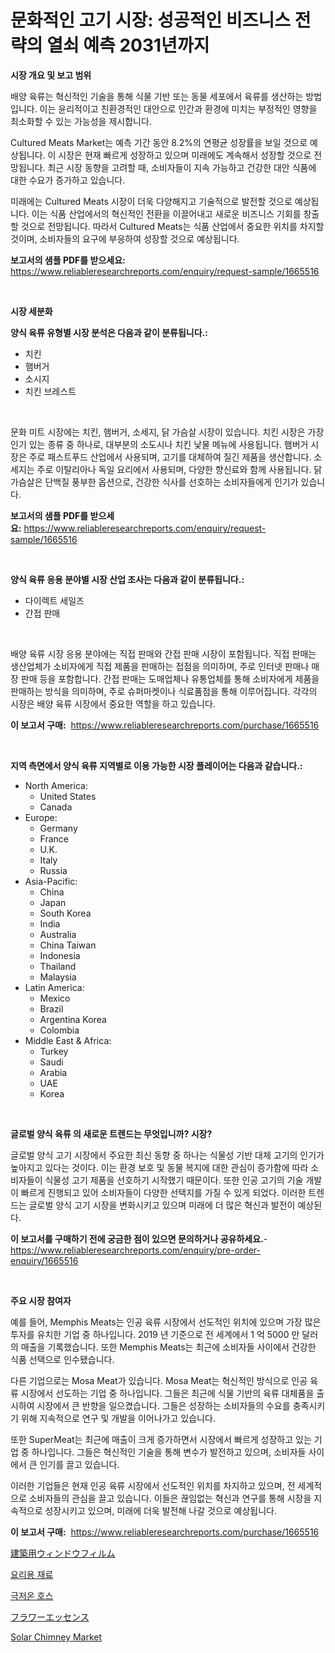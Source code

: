 <p><h1>문화적인 고기 시장: 성공적인 비즈니스 전략의 열쇠 예측 2031년까지</h1></p><p><strong>시장 개요 및 보고 범위</strong></p>
<p><p>배양 육류는 혁신적인 기술을 통해 식물 기반 또는 동물 세포에서 육류를 생산하는 방법입니다. 이는 윤리적이고 친환경적인 대안으로 인간과 환경에 미치는 부정적인 영향을 최소화할 수 있는 가능성을 제시합니다. </p><p>Cultured Meats Market는 예측 기간 동안 8.2%의 연평균 성장률을 보일 것으로 예상됩니다. 이 시장은 현재 빠르게 성장하고 있으며 미래에도 계속해서 성장할 것으로 전망됩니다. 최근 시장 동향을 고려할 때, 소비자들이 지속 가능하고 건강한 대안 식품에 대한 수요가 증가하고 있습니다.</p><p>미래에는 Cultured Meats 시장이 더욱 다양해지고 기술적으로 발전할 것으로 예상됩니다. 이는 식품 산업에서의 혁신적인 전환을 이끌어내고 새로운 비즈니스 기회를 창출할 것으로 전망됩니다. 따라서 Cultured Meats는 식품 산업에서 중요한 위치를 차지할 것이며, 소비자들의 요구에 부응하여 성장할 것으로 예상됩니다.</p></p>
<p><strong>보고서의 샘플 PDF를 받으세요:</strong> <a href="https://www.reliableresearchreports.com/enquiry/request-sample/1665516">https://www.reliableresearchreports.com/enquiry/request-sample/1665516</a></p>
<p>&nbsp;</p>
<p><strong>시장 세분화</strong></p>
<p><strong>양식 육류 유형별 시장 분석은 다음과 같이 분류됩니다.:</strong></p>
<p><ul><li>치킨</li><li>햄버거</li><li>소시지</li><li>치킨 브레스트</li></ul></p>
<p>&nbsp;</p>
<p><p>문화 미트 시장에는 치킨, 햄버거, 소세지, 닭 가슴살 시장이 있습니다. 치킨 시장은 가장 인기 있는 종류 중 하나로, 대부분의 소도시나 치킨 낯물 메뉴에 사용됩니다. 햄버거 시장은 주로 패스트푸드 산업에서 사용되며, 고기를 대체하여 질긴 제품을 생산합니다. 소세지는 주로 이탈리아나 독일 요리에서 사용되며, 다양한 향신료와 함께 사용됩니다. 닭 가슴살은 단백질 풍부한 옵션으로, 건강한 식사를 선호하는 소비자들에게 인기가 있습니다.</p></p>
<p><strong>보고서의 샘플 PDF를 받으세요:</strong>&nbsp;<a href="https://www.reliableresearchreports.com/enquiry/request-sample/1665516">https://www.reliableresearchreports.com/enquiry/request-sample/1665516</a></p>
<p>&nbsp;</p>
<p><strong> 양식 육류 응용 분야별 시장 산업 조사는 다음과 같이 분류됩니다.:</strong></p>
<p><ul><li>다이렉트 세일즈</li><li>간접 판매</li></ul></p>
<p>&nbsp;</p>
<p><p>배양 육류 시장 응용 분야에는 직접 판매와 간접 판매 시장이 포함됩니다. 직접 판매는 생산업체가 소비자에게 직접 제품을 판매하는 접점을 의미하며, 주로 인터넷 판매나 매장 판매 등을 포함합니다. 간접 판매는 도매업체나 유통업체를 통해 소비자에게 제품을 판매하는 방식을 의미하며, 주로 슈퍼마켓이나 식료품점을 통해 이루어집니다. 각각의 시장은 배양 육류 시장에서 중요한 역할을 하고 있습니다.</p></p>
<p><strong>이 보고서 구매:</strong>&nbsp; <a href="https://www.reliableresearchreports.com/purchase/1665516">https://www.reliableresearchreports.com/purchase/1665516</a></p>
<p>&nbsp;</p>
<p><strong>지역 측면에서 양식 육류 지역별로 이용 가능한 시장 플레이어는 다음과 같습니다.:</strong></p>
<p><ul>
    <li>
        North America:
        <ul>
            <li>United States</li>
            <li>Canada</li>
        </ul>
    </li>
    <li>
        Europe:
        <ul>
            <li>Germany</li>
            <li>France</li>
            <li>U.K.</li>
            <li>Italy</li>
            <li>Russia</li>
        </ul>
    </li>
    <li>
        Asia-Pacific:
        <ul>
            <li>China</li>
            <li>Japan</li>
            <li>South Korea</li>
            <li>India</li>
            <li>Australia</li>
            <li>China Taiwan</li>
            <li>Indonesia</li>
            <li>Thailand</li>
            <li>Malaysia</li>
        </ul>
    </li>
    <li>
        Latin America:
        <ul>
            <li>Mexico</li>
            <li>Brazil</li>
            <li>Argentina Korea</li>
            <li>Colombia</li>
        </ul>
    </li>
    <li>
        Middle East & Africa:
        <ul>
            <li>Turkey</li>
            <li>Saudi</li>
            <li>Arabia</li>
            <li>UAE</li>
            <li>Korea</li>
        </ul>
    </li>
    </ul></p>
<p>&nbsp;</p>
<p><strong>글로벌 양식 육류 의 새로운 트렌드는 무엇입니까? 시장?</strong></p>
<p><p>글로벌 양식 고기 시장에서 주요한 최신 동향 중 하나는 식물성 기반 대체 고기의 인기가 높아지고 있다는 것이다. 이는 환경 보호 및 동물 복지에 대한 관심이 증가함에 따라 소비자들이 식물성 고기 제품을 선호하기 시작했기 때문이다. 또한 인공 고기의 기술 개발이 빠르게 진행되고 있어 소비자들이 다양한 선택지를 가질 수 있게 되었다. 이러한 트렌드는 글로벌 양식 고기 시장을 변화시키고 있으며 미래에 더 많은 혁신과 발전이 예상된다.</p></p>
<p><strong>이 보고서를 구매하기 전에 궁금한 점이 있으면 문의하거나 공유하세요.</strong>- <a href="https://www.reliableresearchreports.com/enquiry/pre-order-enquiry/1665516">https://www.reliableresearchreports.com/enquiry/pre-order-enquiry/1665516</a></p>
<p>&nbsp;</p>
<p><strong>주요 시장 참여자</strong></p>
<p><p>예를 들어, Memphis Meats는 인공 육류 시장에서 선도적인 위치에 있으며 가장 많은 투자를 유치한 기업 중 하나입니다. 2019 년 기준으로 전 세계에서 1 억 5000 만 달러의 매출을 기록했습니다. 또한 Memphis Meats는 최근에 소비자들 사이에서 건강한 식품 선택으로 인수됐습니다.</p><p>다른 기업으로는 Mosa Meat가 있습니다. Mosa Meat는 혁신적인 방식으로 인공 육류 시장에서 선도하는 기업 중 하나입니다. 그들은 최근에 식물 기반의 육류 대체품을 출시하여 시장에서 큰 반향을 일으켰습니다. 그들은 성장하는 소비자들의 수요를 충족시키기 위해 지속적으로 연구 및 개발을 이어나가고 있습니다.</p><p>또한 SuperMeat는 최근에 매출이 크게 증가하면서 시장에서 빠르게 성장하고 있는 기업 중 하나입니다. 그들은 혁신적인 기술을 통해 변수가 발전하고 있으며, 소비자들 사이에서 큰 인기를 끌고 있습니다.</p><p>이러한 기업들은 현재 인공 육류 시장에서 선도적인 위치를 차지하고 있으며, 전 세계적으로 소비자들의 관심을 끌고 있습니다. 이들은 끊임없는 혁신과 연구를 통해 시장을 지속적으로 성장시키고 있으며, 미래에 더욱 발전해 나갈 것으로 예상됩니다.</p></p>
<p><strong>이 보고서 구매:</strong>&nbsp;&nbsp;<a href="https://www.reliableresearchreports.com/purchase/1665516">https://www.reliableresearchreports.com/purchase/1665516</a></p>
<p><p><a href="https://github.com/joaejkdzgyljvo6/Market-Research-Report-List-1/blob/main/502345616002.md">建築用ウィンドウフィルム</a></p><p><a href="https://github.com/Maeennan456456/Market-Research-Report-List-1/blob/main/646324414775.md">요리용 재료</a></p><p><a href="https://github.com/vsap75a286l/Market-Research-Report-List-1/blob/main/579764414774.md">극저온 호스</a></p><p><a href="https://github.com/NashBeahan2023/Market-Research-Report-List-1/blob/main/958925416003.md">フラワーエッセンス</a></p><p><a href="https://github.com/lylyparadise/Market-Research-Report-List-2/blob/main/solar-chimney-market.md">Solar Chimney Market</a></p></p>
